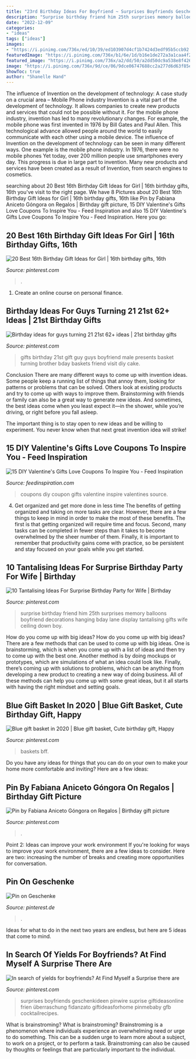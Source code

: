```yaml
---
title: "23rd Birthday Ideas For Boyfriend ~ Surprises Boyfriends Geschenkideen Pinwire Suprise Giftideasonline Frien überraschung Fidanzato Giftideasforhome Pinmebaby Gfb Cocktailrecipes"
description: "Surprise birthday friend him 25th surprises memory balloons boyfriend decorations hanging bday lane display tantalising gifts wife ceiling down boy"
date: "2022-12-09"
categories:
- "ideas"
tags: ["ideas"]
images:
- "https://i.pinimg.com/736x/ed/10/39/ed103907d4cf1b7424d3edf95b5ccb92.jpg"
featuredImage: "https://i.pinimg.com/736x/b1/6e/1d/b16e1de272a3a1caa4f2f2330b469d94.jpg"
featured_image: "https://i.pinimg.com/736x/a2/dd/50/a2dd50dc9a538e8f426f1bbc821e18ef.jpg"
image: "https://i.pinimg.com/736x/9d/ce/06/9dce06747688cc2a277d6d63f85e4785.jpg"
ShowToc: true
author: "Shanelle Hand"
---
```



The influence of Invention on the development of technology: A case study on a crucial area – Mobile Phone industry
Invention is a vital part of the development of technology. It allows companies to create new products and services that could not be possible without it. For the mobile phone industry, invention has led to many revolutionary changes. For example, the mobile phone was first invented in 1976 by Bill Gates and Paul Allen. This technological advance allowed people around the world to easily communicate with each other using a mobile device.
The influence of Invention on the development of technology can be seen in many different ways. One example is the mobile phone industry. In 1976, there were no mobile phones Yet today, over 200 million people use smartphones every day. This progress is due in large part to invention. Many new products and services have been created as a result of Invention, from search engines to cosmetics.

	

		
searching about 20 Best 16th Birthday Gift Ideas for Girl | 16th birthday gifts, 16th you've visit to the right page. We have 8 Pictures about 20 Best 16th Birthday Gift Ideas for Girl | 16th birthday gifts, 16th like Pin by Fabiana Aniceto Góngora on Regalos | Birthday gift picture, 15 DIY Valentine&#039;s Gifts Love Coupons To Inspire You - Feed Inspiration and also 15 DIY Valentine&#039;s Gifts Love Coupons To Inspire You - Feed Inspiration. Here you go:
		
    
## 20 Best 16th Birthday Gift Ideas For Girl | 16th Birthday Gifts, 16th

<img loading=lazy src="https://i.pinimg.com/736x/a2/dd/50/a2dd50dc9a538e8f426f1bbc821e18ef.jpg" onerror="this.onerror=null;this.src='https://tse3.mm.bing.net/th?id=OIP.vummQ5uYi1Vufp4ZGnpDMQHaO0&amp;pid=15.1';" alt="20 Best 16th Birthday Gift Ideas for Girl | 16th birthday gifts, 16th">

_Source: pinterest.com_

>. 

	

1. Create an online course on personal finance.

    
## Birthday Ideas For Guys Turning 21 21st 62+ Ideas | 21st Birthday Gifts

<img loading=lazy src="https://i.pinimg.com/736x/15/91/d9/1591d918848bebecf52ff610c88fbe20.jpg" onerror="this.onerror=null;this.src='https://tse4.mm.bing.net/th?id=OIP.kFZZACn-QNgrML5cGsUIAgAAAA&amp;pid=15.1';" alt="Birthday ideas for guys turning 21 21st 62+ ideas | 21st birthday gifts">

_Source: pinterest.com_

>gifts birthday 21st gift guy guys boyfriend male presents basket turning brother bday baskets friend visit diy cake. 

	

Conclusion
There are many different ways to come up with invention ideas. Some people keep a running list of things that annoy them, looking for patterns or problems that can be solved. Others look at existing products and try to come up with ways to improve them.
 Brainstorming with friends or family can also be a great way to generate new ideas. And sometimes, the best ideas come when you least expect it—in the shower, while you’re driving, or right before you fall asleep.

The important thing is to stay open to new ideas and be willing to experiment. You never know when that next great invention idea will strike!

    
## 15 DIY Valentine&#039;s Gifts Love Coupons To Inspire You - Feed Inspiration

<img loading=lazy src="http://feedinspiration.com/wp-content/uploads/2016/12/Coupon.jpg" onerror="this.onerror=null;this.src='https://tse4.mm.bing.net/th?id=OIP.ooOwf2xq8gSCnaJA2RK8WgHaTw&amp;pid=15.1';" alt="15 DIY Valentine&#039;s Gifts Love Coupons To Inspire You - Feed Inspiration">

_Source: feedinspiration.com_

>coupons diy coupon gifts valentine inspire valentines source. 

	

4) Get organized and get more done in less time
The benefits of getting organized and taking on more tasks are clear. However, there are a few things to keep in mind in order to make the most of these benefits. The first is that getting organized will require time and focus. Second, many tasks can be completed in fewer steps than it takes to become overwhelmed by the sheer number of them. Finally, it is important to remember that productivity gains come with practice, so be persistent and stay focused on your goals while you get started.

    
## 10 Tantalising Ideas For Surprise Birthday Party For Wife | Birthday

<img loading=lazy src="https://i.pinimg.com/736x/9d/ce/06/9dce06747688cc2a277d6d63f85e4785.jpg" onerror="this.onerror=null;this.src='https://tse1.mm.bing.net/th?id=OIP.RNsBKhyM8XBhecQJLvnT2gHaLG&amp;pid=15.1';" alt="10 Tantalising Ideas For Surprise Birthday Party for Wife | Birthday">

_Source: pinterest.com_

>surprise birthday friend him 25th surprises memory balloons boyfriend decorations hanging bday lane display tantalising gifts wife ceiling down boy. 

	

How do you come up with big ideas?
How do you come up with big ideas? There are a few methods that can be used to come up with big ideas. One is brainstorming, which is when you come up with a list of ideas and then try to come up with the best one. Another method is by doing mockups or prototypes, which are simulations of what an idea could look like. Finally, there’s coming up with solutions to problems, which can be anything from developing a new product to creating a new way of doing business. All of these methods can help you come up with some great ideas, but it all starts with having the right mindset and setting goals.

    
## Blue Gift Basket In 2020 | Blue Gift Basket, Cute Birthday Gift, Happy

<img loading=lazy src="https://i.pinimg.com/736x/b1/6e/1d/b16e1de272a3a1caa4f2f2330b469d94.jpg" onerror="this.onerror=null;this.src='https://tse4.mm.bing.net/th?id=OIP.ZWIrkWg4ypJhnQG5TPEGXQHaNK&amp;pid=15.1';" alt="Blue gift basket in 2020 | Blue gift basket, Cute birthday gift, Happy">

_Source: pinterest.com_

>baskets bff. 

	

Do you have any ideas for things that you can do on your own to make your home more comfortable and inviting? Here are a few ideas: 

    
## Pin By Fabiana Aniceto Góngora On Regalos | Birthday Gift Picture

<img loading=lazy src="https://i.pinimg.com/736x/fa/e9/35/fae935ddfacbefbcfbf596f0bc26e41b.jpg" onerror="this.onerror=null;this.src='https://tse1.mm.bing.net/th?id=OIP.MRKDHNGwNjA96N_RTW-IrwHaNL&amp;pid=15.1';" alt="Pin by Fabiana Aniceto Góngora on Regalos | Birthday gift picture">

_Source: pinterest.com_

>. 

	

Point 2: Ideas can improve your work environment
If you're looking for ways to improve your work environment, there are a few ideas to consider. Here are two: increasing the number of breaks and creating more opportunities for conversation.

    
## Pin On Geschenke

<img loading=lazy src="https://i.pinimg.com/736x/ed/10/39/ed103907d4cf1b7424d3edf95b5ccb92.jpg" onerror="this.onerror=null;this.src='https://tse2.mm.bing.net/th?id=OIP.QH55k2aaMYgHFYPye2eZGQHaNK&amp;pid=15.1';" alt="Pin on Geschenke">

_Source: pinterest.de_

>. 

	

Ideas for what to do in the next two years are endless, but here are 5 ideas that come to mind. 

    
## In Search Of Yields For Boyfriends? At Find Myself A Surprise There Are

<img loading=lazy src="https://i.pinimg.com/736x/d7/50/fe/d750febcdafafa654869519a7f5d3736.jpg" onerror="this.onerror=null;this.src='https://tse4.mm.bing.net/th?id=OIP.GDG9qLU7Hx2uWuhhWzywhQHaJ3&amp;pid=15.1';" alt="In search of yields for boyfriends? At Find Myself a Surprise there are">

_Source: pinterest.com_

>surprises boyfriends geschenkideen pinwire suprise giftideasonline frien überraschung fidanzato giftideasforhome pinmebaby gfb cocktailrecipes. 

	

What is brainstroming?
What is brainstroming? Brainstroming is a phenomenon where individuals experience an overwhelming need or urge to do something. This can be a sudden urge to learn more about a subject, to work on a project, or to perform a task. Brainstroming can also be caused by thoughts or feelings that are particularly important to the individual.

